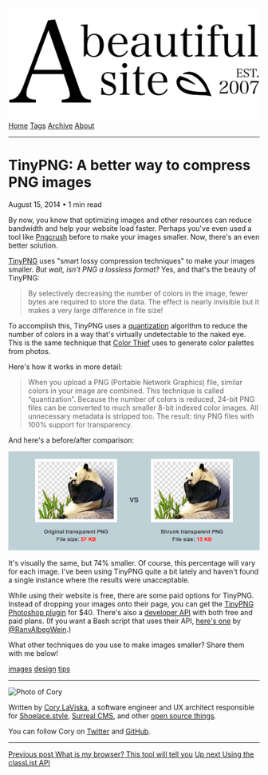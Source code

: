 <a href="../../index.html" class="header-link"><img src="../../images/logos/wordmark.svg" alt="A Beautiful Site" class="wordmark" /></a> <a href="../../index.html" class="nav-item">Home</a> <a href="../../tags/index.html" class="nav-item">Tags</a> <a href="../index.html" class="nav-item">Archive</a> <a href="../../about/index.html" class="nav-item">About</a>

---

# TinyPNG: A better way to compress PNG images

August 15, 2014 • 1 min read

By now, you know that optimizing images and other resources can reduce bandwidth and help your website load faster. Perhaps you've even used a tool like [Pngcrush](http://pmt.sourceforge.net/pngcrush/) before to make your images smaller. Now, there's an even better solution.

[TinyPNG](https://tinypng.com/) uses "smart lossy compression techniques" to make your images smaller. _But wait, isn't PNG a lossless format?_ Yes, and that's the beauty of TinyPNG:

> By selectively decreasing the number of colors in the image, fewer bytes are required to store the data. The effect is nearly invisible but it makes a very large difference in file size!

To accomplish this, TinyPNG uses a [quantization](<http://en.wikipedia.org/wiki/Quantization_(image_processing)>) algorithm to reduce the number of colors in a way that's virtually undetectable to the naked eye. This is the same technique that [Color Thief](../how-to-get-the-dominant-colors-of-an-image-with-color-thief/index.html) uses to generate color palettes from photos.

Here's how it works in more detail:

> When you upload a PNG (Portable Network Graphics) file, similar colors in your image are combined. This technique is called “quantization”. Because the number of colors is reduced, 24-bit PNG files can be converted to much smaller 8-bit indexed color images. All unnecessary metadata is stripped too. The result: tiny PNG files with 100% support for transparency.

And here's a before/after comparison:

[![TinyPNG example](../../images/tinypng-example.png)](../../images/tinypng-example.png)

It's visually the same, but 74% smaller. Of course, this percentage will vary for each image. I've been using TinyPNG quite a bit lately and haven't found a single instance where the results were unacceptable.

While using their website is free, there are some paid options for TinyPNG. Instead of dropping your images onto their page, you can get the [TinyPNG Photoshop plugin](https://tinypng.com/photoshop) for $40. There's also a [developer API](https://tinypng.com/developers) with both free and paid plans. (If you want a Bash script that uses their API, [here's one](https://github.com/RanyAlbegWein/Tinypng) by [@RanyAlbegWein](https://twitter.com/ranyalbegwein).)

What other techniques do you use to make images smaller? Share them with me below!

<a href="../../tags/images/index.html" class="post-tag">images</a> <a href="../../tags/design/index.html" class="post-tag">design</a> <a href="../../tags/tips/index.html" class="post-tag">tips</a>

---

<img src="http://0.gravatar.com/avatar/bf1b3b95fd5b096a3592247c29667b33?s=512" alt="Photo of Cory" class="avatar avatar-small" />

Written by [Cory LaViska](../../index-4.html), a software engineer and UX architect responsible for [Shoelace.style](https://shoelace.style/), [Surreal CMS](https://www.surrealcms.com/), and other [open source things](https://github.com/claviska).

You can follow Cory on [Twitter](https://twitter.com/claviska) and [GitHub](https://github.com/claviska).

---

<a href="../what-is-my-browser-this-tool-will-tell-you/index.html" class="post-nav-previous"><span class="small">Previous post</span> What is my browser? This tool will tell you</a> <a href="../using-the-classlist-api/index.html" class="post-nav-next"><span class="small">Up next</span> Using the classList API</a>

